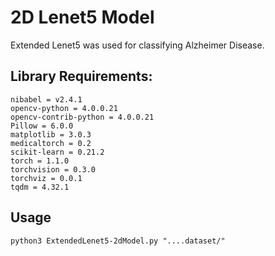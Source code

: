 # 2D Lenet5 Model

Extended Lenet5 was used for classifying Alzheimer Disease.

## Library Requirements:


```
nibabel = v2.4.1 
opencv-python = 4.0.0.21 
opencv-contrib-python = 4.0.0.21 
Pillow = 6.0.0 
matplotlib = 3.0.3
medicaltorch = 0.2 
scikit-learn = 0.21.2 
torch = 1.1.0 
torchvision = 0.3.0 
torchviz = 0.0.1 
tqdm = 4.32.1
```


## Usage

```
python3 ExtendedLenet5-2dModel.py "....dataset/"

```

